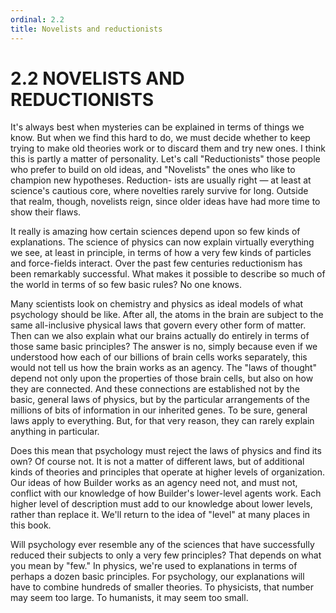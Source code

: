 ```yaml
---
ordinal: 2.2
title: Novelists and reductionists
---
```


# 2.2 NOVELISTS AND REDUCTIONISTS

It's always best when mysteries can be explained in terms of things we know. But when we find this hard to do, we must decide whether to keep trying to make old theories work or to discard them and try new ones. I think this is partly a matter of personality. Let's call "Reductionists" those people who prefer to build on old ideas, and "Novelists" the ones who like to champion new hypotheses. Reduction- ists are usually right &mdash; at least at science's cautious core, where novelties rarely survive for long. Outside that realm, though, novelists reign, since older ideas have had more time to show their flaws.

It really is amazing how certain sciences depend upon so few kinds of explanations. The science of physics can now explain virtually everything we see, at least in principle, in terms of how a very few kinds of particles and force-fields interact. Over the past few centuries reductionism has been remarkably successful. What makes it possible to describe so much of the world in terms of so few basic rules? No one knows.

Many scientists look on chemistry and physics as ideal models of what psychology should be like. After all, the atoms in the brain are subject to the same all-inclusive physical laws that govern every other form of matter. Then can we also explain what our brains actually do entirely in terms of those same basic principles? The answer is no, simply because even if we understood how each of our billions of brain cells works separately, this would not tell us how the brain works as an agency. The "laws of thought" depend not only upon the properties of those brain cells, but also on how they are connected. And these connections are established not by the basic, general laws of physics, but by the particular arrangements of the millions of bits of information in our inherited genes. To be sure, general laws apply to everything. But, for that very reason, they can rarely explain anything in particular.

Does this mean that psychology must reject the laws of physics and find its own? Of course not. It is not a matter of different laws, but of additional kinds of theories and principles that operate at higher levels of organization. Our ideas of how Builder works as an agency need not, and must not, conflict with our knowledge of how Builder's lower-level agents work. Each higher level of description must add to our knowledge about lower levels, rather than replace it. We'll return to the idea of "level" at many places in this book.

Will psychology ever resemble any of the sciences that have successfully reduced their subjects to only a very few principles? That depends on what you mean by "few." In physics, we're used to explanations in terms of perhaps a dozen basic principles. For psychology, our explanations will have to combine hundreds of smaller theories. To physicists, that number may seem too large. To humanists, it may seem too small.
